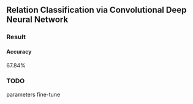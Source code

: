 ## Relation Classification via Convolutional Deep Neural Network

### Result

#### Accuracy
67.84%

### TODO
parameters fine-tune